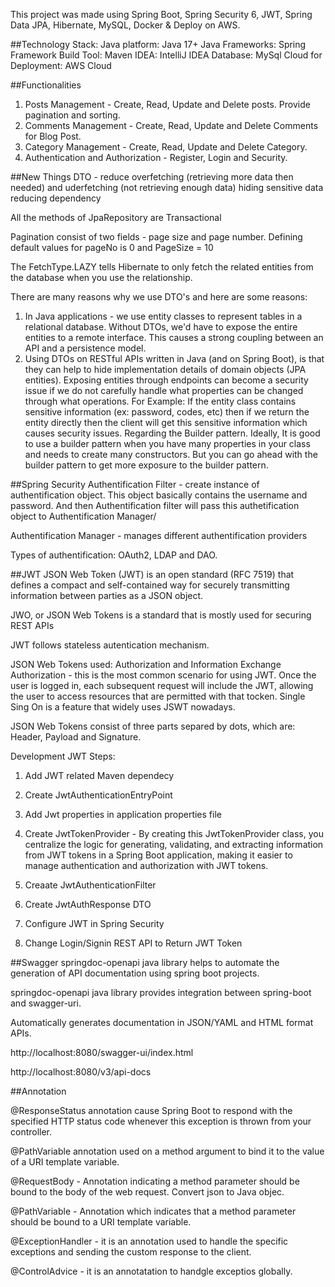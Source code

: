 This project was made using Spring Boot, Spring Security 6, JWT, Spring Data JPA, Hibernate, MySQL, Docker & Deploy on AWS. 


##Technology Stack:
Java platform: Java 17+
Java Frameworks: Spring Framework
Build Tool: Maven
IDEA: IntelliJ IDEA
Database: MySql
Cloud for Deployment: AWS Cloud


##Functionalities
1. Posts Management - Create, Read, Update and Delete posts. Provide pagination and sorting.
2. Comments Management - Create, Read, Update and Delete Comments for Blog Post.
3. Category Management - Create, Read, Update and Delete Category.
4. Authentication and Authorization - Register, Login and Security.



##New Things
DTO - reduce overfetching (retrieving more data then needed) and uderfetching (not retrieving enough data)
    hiding sensitive data
    reducing dependency

All the methods of JpaRepository are Transactional

Pagination consist of two fields - page size and page number. Defining default values for pageNo is 0 and PageSize = 10

The FetchType.LAZY tells Hibernate to only fetch the related entities from the database when you use the relationship.

There are many reasons why we use DTO's and here are some reasons:
1. In Java applications - we use entity classes to represent tables in a relational database. Without DTOs, we'd have to expose the entire entities to a remote interface. This causes a strong coupling between an API and a persistence model.
2. Using DTOs on RESTful APIs written in Java (and on Spring Boot), is that they can help to hide implementation details of domain objects (JPA entities). Exposing entities through endpoints can become a security issue if we do not carefully handle what properties can be changed through what operations.
For Example: If the entity class contains sensitive information (ex: password, codes, etc) then if we return the entity directly then the client will get this sensitive information which causes security issues.
Regarding the Builder pattern.
Ideally, It is good to use a builder pattern when you have many properties in your class and needs to create many constructors.
But you can go ahead with the builder pattern to get more exposure to the builder pattern.

##Spring Security
Authentification Filter - create instance of authentification object. This object basically contains the username and password. And then Authentification filter will pass this authetification object to Authentification Manager/

Authentification Manager - manages different authentification providers

Types of authentification: OAuth2, LDAP and DAO.

##JWT
JSON Web Token (JWT) is an open standard (RFC 7519) that defines a compact and self-contained way for securely transmitting information between parties as a JSON object.

JWO, or JSON Web Tokens is a standard that is mostly used for securing REST APIs

JWT follows stateless autentication mechanism.

JSON Web Tokens used: Authorization and Information Exchange
Authorization - this is the most common scenario for using JWT. Once the user is logged in, each subsequent request will include the JWT, allowing the user to access resources that are permitted with that tocken. Single Sing On is a feature that widely uses JSWT nowadays.

JSON Web Tokens consist of three parts separed by dots, which are: Header, Payload and Signature.

Development JWT Steps:

1. Add JWT related Maven dependecy

2. Create JwtAuthenticationEntryPoint

3. Add Jwt properties in application properties file

4. Create JwtTokenProvider - By creating this JwtTokenProvider class, you centralize the logic for generating, validating, and extracting information from JWT tokens in a Spring Boot application, making it easier to manage authentication and authorization with JWT tokens.

5. Creaate JwtAuthenticationFilter

6. Create JwtAuthResponse DTO

7. Configure JWT in Spring Security

8. Change Login/Signin REST API to Return JWT Token

##Swagger 
springdoc-openapi java library helps to automate the generation of API documentation using spring boot projects.

springdoc-openapi java library provides integration between spring-boot and swagger-uri.

Automatically generates documentation in JSON/YAML and HTML format APIs.

http://localhost:8080/swagger-ui/index.html
 
http://localhost:8080/v3/api-docs

##Annotation

@ResponseStatus annotation cause Spring Boot to respond with the specified HTTP status code whenever this exception is thrown from your controller.

@PathVariable annotation used on a method argument to bind it to the value of a URI template variable.

@RequestBody - Annotation indicating a method parameter should be bound to the body of the web request. Convert json to Java objec.

@PathVariable - Annotation which indicates that a method parameter should be bound to a URI template variable.

@ExceptionHandler - it is an annotation used to handle the specific exceptions and sending the custom response to the client.

@ControlAdvice - it is an annotatation to handgle exceptios globally.



















































